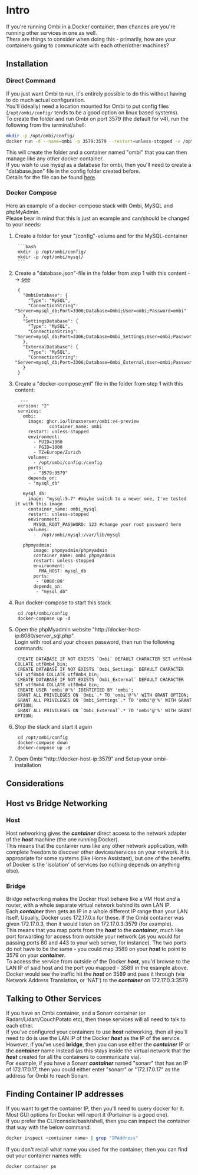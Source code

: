 # Intro

If you're running Ombi in a Docker container, then chances are you're running other services in one as well.  
There are things to consider when doing this - primarily, how are your containers going to communicate with each other/other machines?  

## Installation

### Direct Command

If you just want Ombi to run, it's entirely possible to do this without having to do much actual configuration.  
You'll (ideally) need a location mounted for Ombi to put config files (`/opt/ombi/config/` tends to be a good option on linux based systems).  
To create the folder and run Ombi on port 3579 (the default for v4), run the following from the terminal/shell:  

```bash
mkdir -p /opt/ombi/config/
docker run -d --name=ombi -p 3579:3579 --restart=unless-stopped -v /opt/ombi/config:/config linuxserver/ombi:v4-preview
```

This will create the folder and a container named "ombi" that you can then manage like any other docker container.  
If you wish to use mysql as a database for ombi, then you'll need to create a "database.json" file in the config folder created before.  
Details for the file can be found [here](https://github.com/tidusjar/Ombi/wiki/Using-a-different-database).  

### Docker Compose

Here an example of a docker-compose stack with Ombi, MySQL and phpMyAdmin.  
Please bear in mind that this is just an example and can/should be changed to your needs:  

1. Create a folder for your "/config"-volume and for the MySQL-container  

        ```bash
        mkdir -p /opt/ombi/config/
        mkdir -p /opt/ombi/mysql/
        ``` 

1. Create a "database.json"-file in the folder from step 1 with this content --> [see](https://github.com/tidusjar/Ombi/wiki/Using-a-different-database):

        {
          "OmbiDatabase": {
            "Type": "MySQL",
            "ConnectionString": "Server=mysql_db;Port=3306;Database=Ombi;User=ombi;Password=ombi"
          },
          "SettingsDatabase": {
            "Type": "MySQL",
            "ConnectionString": "Server=mysql_db;Port=3306;Database=Ombi_Settings;User=ombi;Password=ombi"
          },
          "ExternalDatabase": {
            "Type": "MySQL",
            "ConnectionString": "Server=mysql_db;Port=3306;Database=Ombi_External;User=ombi;Password=ombi"
          }
        }

1. Create a "docker-compose.yml" file in the folder from step 1 with this content:

         ---
        version: "2"
        services:
          ombi:
            image: ghcr.io/linuxserver/ombi:v4-preview
                    container_name: ombi
            restart: unless-stopped
            environment:
              - PUID=1000
              - PGID=1000
              - TZ=Europe/Zurich
            volumes:
              - /opt/ombi/config:/config
            ports:
              - "3579:3579"
            depends_on:
            - "mysql_db"

          mysql_db:
            image: "mysql:5.7" #maybe switch to a newer one, I've tested it with this image
            container_name: ombi_mysql
            restart: unless-stopped
            environment:
              MYSQL_ROOT_PASSWORD: 123 #change your root password here
            volumes:
              -  /opt/ombi/mysql:/var/lib/mysql

          phpmyadmin:
              image: phpmyadmin/phpmyadmin
              container_name: ombi_phpmyadmin
              restart: unless-stopped
              environment:
                PMA_HOST: mysql_db
              ports:
               - '8080:80'
              depends_on:
               - "mysql_db"

1. Run docker-compose to start this stack

        cd /opt/ombi/config
        docker-compose up -d

1. Open the phpMyadmin website "http://docker-host-ip:8080/server_sql.php".  
Login with root and your chosen password, then run the following commands:

        CREATE DATABASE IF NOT EXISTS `Ombi` DEFAULT CHARACTER SET utf8mb4 COLLATE utf8mb4_bin;
        CREATE DATABASE IF NOT EXISTS `Ombi_Settings` DEFAULT CHARACTER SET utf8mb4 COLLATE utf8mb4_bin;
        CREATE DATABASE IF NOT EXISTS `Ombi_External` DEFAULT CHARACTER SET utf8mb4 COLLATE utf8mb4_bin;
        CREATE USER 'ombi'@'%' IDENTIFIED BY 'ombi';
        GRANT ALL PRIVILEGES ON `Ombi`.* TO 'ombi'@'%' WITH GRANT OPTION;
        GRANT ALL PRIVILEGES ON `Ombi_Settings`.* TO 'ombi'@'%' WITH GRANT OPTION;
        GRANT ALL PRIVILEGES ON `Ombi_External`.* TO 'ombi'@'%' WITH GRANT OPTION;

1. Stop the stack and start it again

        cd /opt/ombi/config
        docker-compose down 
        docker-compose up -d

1. Open Ombi "http://docker-host-ip:3579" and Setup your ombi-installation

## Considerations

## Host vs Bridge Networking

### Host

Host networking gives the *__container__* direct access to the network adapter of the *__host__* machine (the one running Docker).  
This means that the container runs like any other network application, with complete freedom to discover other devices/services on your network. It is appropriate for some systems (like Home Assistant), but one of the benefits of Docker is the 'isolation' of services (so nothing depends on anything else).  

### Bridge

Bridge networking makes the Docker Host behave like a VM Host *and* a router, with a whole separate virtual network behind its own LAN IP.  
Each *__container__* then gets an IP in a whole different IP range than your LAN itself. Usually, Docker uses 172.17.0.x for these. If the Ombi container was given 172.17.0.3, then it would listen on 172.17.0.3:3579 (for example).  
This means that you map ports from the *__host__* to the *__container__*, much like port forwarding for access from outside your network (as you would for passing ports 80 and 443 to your web server, for instance). The two ports do not have to be the same - you could map 3589 on your *__host__* to point to 3579 on your *__container__*.  
To access the service from outside of the Docker *__host__*, you'd browse to the LAN IP of said host and the port you mapped - 3589 in the example above. Docker would see the traffic hit the *__host__* on 3589 and pass it through (via Network Address Translation, or 'NAT') to the *__container__* on 172.17.0.3:3579

## Talking to Other Services

If you have an Ombi container, and a Sonarr container (or Radarr/Lidarr/CouchPotato etc), then these services will all need to talk to each other.  
If you've configured your containers to use __host__ networking, then all you'll need to do is use the LAN IP of the Docker *__host__* as the IP of the service.  
However, if you've used __bridge__, then you can use either the *__container__* IP or the *__container__* name instead (as this stays inside the virtual network that the *__host__* created for all the containers to communicate via).  
For example, if you have a Sonarr *__container__* named "sonarr" that has an IP of 172.17.0.17, then you could either enter "sonarr" or "172.17.0.17" as the address for Ombi to reach Sonarr.  

## Finding Container IP addresses

If you want to get the container IP, then you'll need to query docker for it.  
Most GUI options for Docker will report it (Portainer is a good one).  
If you prefer the CLI/console/bash/shell, then you can inspect the container that way with the below command:

``` bash
docker inspect <container name> | grep "IPAddress"
```

If you don't recall what name you used for the container, then you can find out your container names with:

``` bash
docker container ps
```

